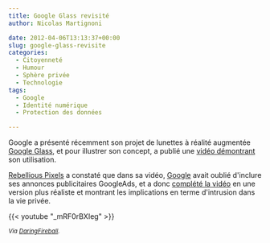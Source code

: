 ```yaml
---
title: Google Glass revisité
author: Nicolas Martignoni

date: 2012-04-06T13:13:37+00:00
slug: google-glass-revisite
categories:
  - Citoyenneté
  - Humour
  - Sphère privée
  - Technologie
tags:
  - Google
  - Identité numérique
  - Protection des données

---
```

Google a présenté récemment son projet de lunettes à réalité augmentée [Google Glass][1], et pour illustrer son concept, a publié une [vidéo démontrant][2] son utilisation.

[Rebellious Pixels][3] a constaté que dans sa vidéo, [Google][4] avait oublié d'inclure ses annonces publicitaires GoogleAds, et a donc [complété la vidéo][5] en une version plus réaliste et montrant les implications en terme d'intrusion dans la vie privée.

{{< youtube "_mRF0rBXIeg" >}}

<small>_Via [DaringFireball][6]._</small>

 [1]: https://g.co/projectglass "Project Glass"
 [2]: https://www.youtube.com/watch?v=9c6W4CCU9M4
 [3]: https://www.youtube.com/user/rebelliouspixels
 [4]: https://google.com/
 [5]: https://www.youtube.com/watch?v=_mRF0rBXIeg
 [6]: https://daringfireball.net/linked/2012/04/05/admented-reality

<!--more-->
